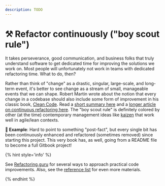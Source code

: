 ```yaml
---
description: TODO
---
```


# ⚒ Refactor continuously ("boy scout rule")

It takes perseverance, good communication, and business folks that truly understand software to get dedicated time for improving the solutions we work on. Most people will unfortunately not work in teams with dedicated refactoring time. What to do, then?

Rather than think of "change" as a drastic, singular, large-scale, and long-term event, it's better to see change as a stream of small, manageable events that we can shape. Robert Martin wrote about the notion that every change in a codebase should also include some form of improvement in his classic book, [Clean Code](https://www.amazon.com/Clean-Code-Handbook-Software-Craftsmanship/dp/0132350882/). Read a [short summary here](https://matheus.ro/2017/12/11/clean-code-boy-scout-rule/) and a [longer article on continuous refactoring here](https://www.codit.eu/blog/continuous-refactoring/). The "boy scout rule" is definitely colored by other (at the time) contemporary management ideas like [kaizen](https://en.wikipedia.org/wiki/Kaizen) that work well in agile/lean contexts.

**🎯 Example**: Hard to point to something "post-fact", but every single bit has been continuously enhanced and refactored (sometimes removed) since starting this project. This very book has, as well, going from a README file to become a full Gitbook project!

{% hint style='info' %}

See [Refactoring.guru](https://refactoring.guru) for several ways to approach practical code improvements. Also, see the [reference list](tips-and-references.md) for even more materials.

{% endhint %}
